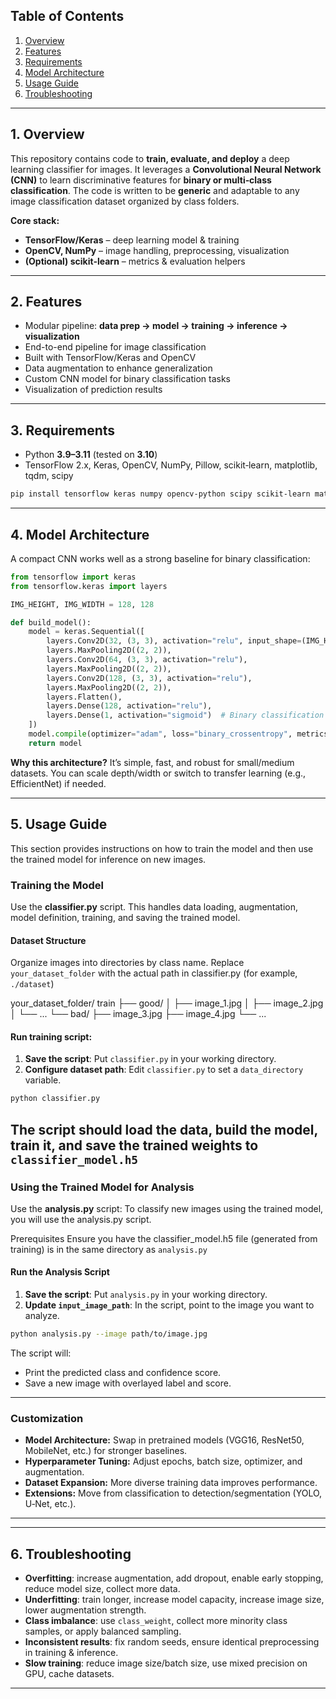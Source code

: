 ## Table of Contents

1. [Overview](#overview)
2. [Features](#features)
3. [Requirements](#requirements)
4. [Model Architecture](#model-architecture)
5. [Usage Guide](#usage-guide)
6. [Troubleshooting](#troubleshooting)

---

## 1. Overview

This repository contains code to **train, evaluate, and deploy** a deep learning classifier for images. It leverages a **Convolutional Neural Network (CNN)** to learn discriminative features for **binary or multi‑class classification**. The code is written to be **generic** and adaptable to any image classification dataset organized by class folders.

**Core stack:**

* **TensorFlow/Keras** – deep learning model & training
* **OpenCV, NumPy** – image handling, preprocessing, visualization
* **(Optional) scikit‑learn** – metrics & evaluation helpers

---

## 2. Features

* Modular pipeline: **data prep → model → training → inference → visualization**
* End-to-end pipeline for image classification
* Built with TensorFlow/Keras and OpenCV
* Data augmentation to enhance generalization
* Custom CNN model for binary classification tasks
* Visualization of prediction results

---

## 3. Requirements

* Python **3.9–3.11** (tested on **3.10**)
* TensorFlow 2.x, Keras, OpenCV, NumPy, Pillow, scikit‑learn, matplotlib, tqdm, scipy

```bash
pip install tensorflow keras numpy opencv-python scipy scikit-learn matplotlib tqdm pillow
```

---
## 4. Model Architecture

A compact CNN works well as a strong baseline for binary classification:

```python
from tensorflow import keras
from tensorflow.keras import layers

IMG_HEIGHT, IMG_WIDTH = 128, 128

def build_model():
    model = keras.Sequential([
        layers.Conv2D(32, (3, 3), activation="relu", input_shape=(IMG_HEIGHT, IMG_WIDTH, 3)),
        layers.MaxPooling2D((2, 2)),
        layers.Conv2D(64, (3, 3), activation="relu"),
        layers.MaxPooling2D((2, 2)),
        layers.Conv2D(128, (3, 3), activation="relu"),
        layers.MaxPooling2D((2, 2)),
        layers.Flatten(),
        layers.Dense(128, activation="relu"),
        layers.Dense(1, activation="sigmoid")  # Binary classification
    ])
    model.compile(optimizer="adam", loss="binary_crossentropy", metrics=["accuracy"])
    return model
```

**Why this architecture?** It’s simple, fast, and robust for small/medium datasets. You can scale depth/width or switch to transfer learning (e.g., EfficientNet) if needed.

---

## 5. Usage Guide

This section provides instructions on how to train the model and then use the trained model for inference on new images.

### Training the Model

Use the **classifier.py** script. This handles data loading, augmentation, model definition, training, and saving the trained model.

#### Dataset Structure

Organize images into directories by class name. Replace `your_dataset_folder` with the actual path in classifier.py (for example, `./dataset`)

your_dataset_folder/
train
  ├── good/
  │   ├── image_1.jpg
  │   ├── image_2.jpg
  │   └── ...
  └── bad/
      ├── image_3.jpg
      ├── image_4.jpg
      └── ...

#### Run training script:
1. **Save the script**: Put `classifier.py` in your working directory.
2. **Configure dataset path**: Edit `classifier.py` to set a `data_directory` variable.

```bash
python classifier.py
```
The script should load the data, build the model, train it, and save the trained weights to `classifier_model.h5`
---

### Using the Trained Model for Analysis

Use the **analysis.py** script:
To classify new images using the trained model, you will use the analysis.py script.

Prerequisites
Ensure you have the classifier_model.h5 file (generated from training) is in the same directory as `analysis.py`

#### Run the Analysis Script

1. **Save the script**: Put `analysis.py` in your working directory.
2. **Update `input_image_path`**: In the script, point to the image you want to analyze.

```bash
python analysis.py --image path/to/image.jpg
```

The script will:

* Print the predicted class and confidence score.
* Save a new image with overlayed label and score.

---

### Customization

* **Model Architecture:** Swap in pretrained models (VGG16, ResNet50, MobileNet, etc.) for stronger baselines.
* **Hyperparameter Tuning:** Adjust epochs, batch size, optimizer, and augmentation.
* **Dataset Expansion:** More diverse training data improves performance.
* **Extensions:** Move from classification to detection/segmentation (YOLO, U‑Net, etc.).

---
---

## 6. Troubleshooting

- **Overfitting**: increase augmentation, add dropout, enable early stopping, reduce model size, collect more data.
- **Underfitting**: train longer, increase model capacity, increase image size, lower augmentation strength.
- **Class imbalance**: use `class_weight`, collect more minority class samples, or apply balanced sampling.
- **Inconsistent results**: fix random seeds, ensure identical preprocessing in training & inference.
- **Slow training**: reduce image size/batch size, use mixed precision on GPU, cache datasets.

---

